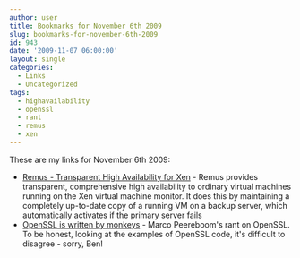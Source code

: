 ```yaml
---
author: user
title: Bookmarks for November 6th 2009
slug: bookmarks-for-november-6th-2009
id: 943
date: '2009-11-07 06:00:00'
layout: single
categories:
  - Links
  - Uncategorized
tags:
  - highavailability
  - openssl
  - rant
  - remus
  - xen
---
```


These are my links for November 6th 2009:

*   [Remus - Transparent High Availability for Xen](http://nss.cs.ubc.ca/remus/) - Remus provides transparent, comprehensive high availability to ordinary virtual machines running on the Xen virtual machine monitor. It does this by maintaining a completely up-to-date copy of a running VM on a backup server, which automatically activates if the primary server fails
*   [OpenSSL is written by monkeys](http://www.peereboom.us/assl/html/openssl.html) - Marco Peereboom's rant on OpenSSL. To be honest, looking at the examples of OpenSSL code, it's difficult to disagree - sorry, Ben!